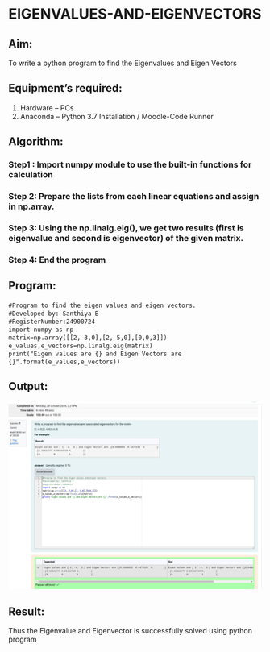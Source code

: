 # EIGENVALUES-AND-EIGENVECTORS
## Aim:
To write a python program to find the Eigenvalues and Eigen Vectors
## Equipment’s required:
1. 	Hardware – PCs
2. 	Anaconda – Python 3.7 Installation / Moodle-Code Runner
## Algorithm:
### Step1 : Import numpy module to use the built-in functions for calculation
### Step 2: Prepare the lists from each linear equations and assign in np.array.
### Step 3: Using the np.linalg.eig(),  we get two results (first is eigenvalue and second is eigenvector) of the given matrix.
### Step 4: End the program

## Program:
```
#Program to find the eigen values and eigen vectors.
#Developed by: Santhiya B
#RegisterNumber:24900724
import numpy as np
matrix=np.array([[2,-3,0],[2,-5,0],[0,0,3]])
e_values,e_vectors=np.linalg.eig(matrix)
print("Eigen values are {} and Eigen Vectors are {}".format(e_values,e_vectors))
```
## Output:
![Alt text](<Screenshot from 2024-12-08 12-54-43.png>)
## Result:
Thus the Eigenvalue and Eigenvector is successfully solved using python program
